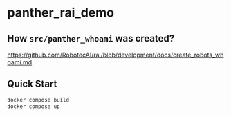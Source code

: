 # panther_rai_demo

## How `src/panther_whoami` was created?

https://github.com/RobotecAI/rai/blob/development/docs/create_robots_whoami.md

## Quick Start

```bash
docker compose build
docker compose up
```